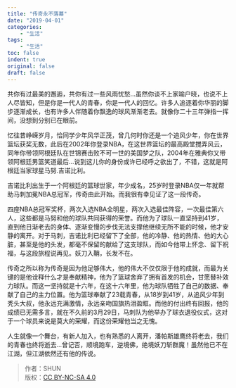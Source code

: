 ```yaml
---
title: "传奇永不落幕"
date: "2019-04-01"
categories:
    - "生活"
tags:
    - "生活"
toc: false
indent: true
original: false
draft: false
---
```


共你有过最美的邂逅，共你有过一些风雨忧愁...虽然你谈不上家喻户晓，也说不上人尽皆知，但是你是一代人的青春，你是一代人的回忆。许多人追逐着你华丽的脚步逐渐成长，也有许多人伴随着你飘逸的球风渐渐老去。就像你二十三年弹指一挥间，没想到分别已在眼前。

忆往昔峥嵘岁月，恰同学少年风华正茂，曾几何时你还是一个追风少年，你在世界篮坛获奖无数，此后在2002年你登录NBA，在这世界篮坛的最高殿堂搅弄风云，同年你带领阿根廷队在世锦赛击败不可一世的美国梦之队，2004年在雅典你又带领阿根廷男篮笑道最后...说到这儿你的身份或许已经呼之欲出了，不错，这就是阿根廷当家球星马努.吉诺比利。

吉诺比利出生于一个阿根廷的篮球世家，年少成名，25岁时登录NBA仅一年就帮助马刺加冕NBA总冠军，传奇由此开始。而我很有幸见证了这一段传奇。

四座NBA总冠军奖杯，两次入选NBA全明星，两次入选最佳阵容，一次最佳第六人，这些都是马努和他的球队共同获得的荣誉。而他为了球队一直坚持到41岁，直到他日渐老去的身体、逐渐变慢的步伐无法支撑他继续无所不能的时候，他才安静的离开。对于马刺，吉诺比利已经留下了全部，他的冷静、他的热情、他的大心脏，甚至是他的头发，都毫不保留的献给了这支球队，而如今他带上怀念、留下祝福，与这段旅程说再见。妖刀入鞘，长发不在。

传奇之所以称为传奇是因为他足够伟大，他的伟大不仅仅限于他的成就，而最为关键的是他诠释什么才是奉献精神，他为了篮球舍弃了拥有首发的机会，甘愿替补效力球队。而这一坚持就是十六年，在这十六年里，他为球队牺牲了自己的数据、奉献了自己的主力位置。他为篮球奉献了23载青春，从18岁到41岁，从追风少年到秃头大叔，他永远充满激情，永远亲吻国旗热泪盈眶。而他的付出终有回报，他的成绩已无需多言，就在不久前的3月29日，马刺队为他举办了球衣退役仪式，这对于一个球员来说是莫大的荣耀，而这份荣耀他当之无愧。

人生就像一个舞台，有新人加入，也有熟悉的人离开，潘帕斯雄鹰终将老去，我们的青春也终将逝去...曾记否，顺境跑车，逆境佛，绝境妖刀斩群魔！虽然他已不在江湖，但江湖依然还有他的传说。

> 作者：SHUN  
> 版权：[CC BY-NC-SA 4.0](https://creativecommons.org/licenses/by-nc-sa/4.0/deed.zh)  